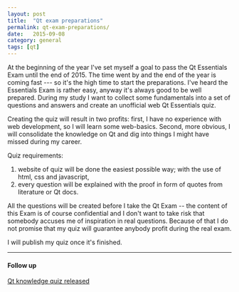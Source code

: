 ```yaml
---
layout: post
title:  "Qt exam preparations"
permalink: qt-exam-preparations/
date:   2015-09-08
category: general
tags: [qt]
---
```

At the beginning of the year I've set myself a goal to pass the Qt Essentials Exam until the end of 2015. The time went by and the end of the year is coming fast --- so it's the high time to start the preparations. I've heard the Essentials Exam is rather easy, anyway it's always good to be well prepared. During my study I want to collect some fundamentals into a set of questions and answers and create an unofficial web Qt Essentials quiz.

Creating the quiz will result in two profits: first, I have no experience with web development, so I will learn some web-basics. Second, more obvious, I will consolidate the knowledge on Qt and dig into things I might have missed during my career.

Quiz requirements:
<ol>
	<li>website of quiz will be done the easiest possible way; with the use of html, css and javascript,</li>
	<li>every question will be explained with the proof in form of quotes from literature or Qt docs.</li>
</ol>

All the questions will be created before I take the Qt Exam -- the content of this Exam is of course confidential and I don't want to take risk that somebody accuses me of inspiration in real questions. Because of that I do not promise that my quiz will guarantee anybody profit during the real exam.

I will publish my quiz once it's finished.

---

#### Follow up

[Qt knowledge quiz released](http://katecpp.github.io/qt-quiz-first-release/)
